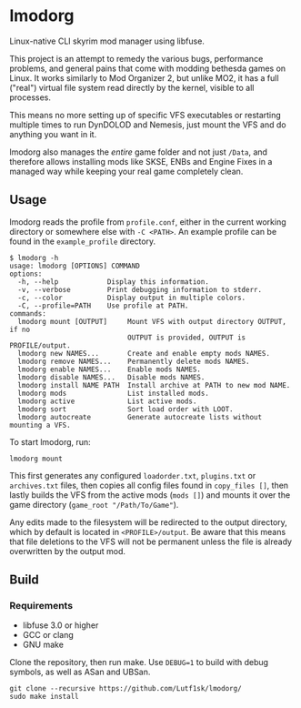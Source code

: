 # lmodorg
Linux-native CLI skyrim mod manager using libfuse.

This project is an attempt to remedy the various bugs, performance problems, and general pains that come with modding bethesda games on Linux.
It works similarly to Mod Organizer 2, but unlike MO2, it has a full ("real") virtual file system read directly by the kernel, visible to all processes.

This means no more setting up of specific VFS executables or restarting multiple times to run DynDOLOD and Nemesis, just mount the VFS and do anything you want in it.

lmodorg also manages the *entire* game folder and not just ```/Data```, and therefore allows installing mods like SKSE, ENBs and Engine Fixes in a managed way while keeping your real game completely clean.

## Usage
lmodorg reads the profile from ```profile.conf```, either in the current working directory or somewhere else with ```-C <PATH>```.
An example profile can be found in the ```example_profile``` directory.

```
$ lmodorg -h
usage: lmodorg [OPTIONS] COMMAND
options:
  -h, --help            Display this information.
  -v, --verbose         Print debugging information to stderr.
  -c, --color           Display output in multiple colors.
  -C, --profile=PATH    Use profile at PATH.
commands:
  lmodorg mount [OUTPUT]     Mount VFS with output directory OUTPUT, if no
                             OUTPUT is provided, OUTPUT is PROFILE/output.
  lmodorg new NAMES...       Create and enable empty mods NAMES.
  lmodorg remove NAMES...    Permanently delete mods NAMES.
  lmodorg enable NAMES...    Enable mods NAMES.
  lmodorg disable NAMES...   Disable mods NAMES.
  lmodorg install NAME PATH  Install archive at PATH to new mod NAME.
  lmodorg mods               List installed mods.
  lmodorg active             List active mods.
  lmodorg sort               Sort load order with LOOT.
  lmodorg autocreate         Generate autocreate lists without mounting a VFS.
```

To start lmodorg, run:
```
lmodorg mount
```
This first generates any configured `loadorder.txt`, `plugins.txt` or `archives.txt` files, then copies all config files found in `copy_files []`, then lastly builds the VFS from the active mods (`mods []`) and mounts it over the game directory (`game_root "/Path/To/Game"`).

Any edits made to the filesystem will be redirected to the output directory, which by default is located in `<PROFILE>/output`.
Be aware that this means that file deletions to the VFS will not be permanent unless the file is already overwritten by the output mod.

## Build

### Requirements
- libfuse 3.0 or higher
- GCC or clang
- GNU make

Clone the repository, then run make. Use `DEBUG=1` to build with debug symbols, as well as ASan and UBSan.

```
git clone --recursive https://github.com/Lutf1sk/lmodorg/
sudo make install
```
